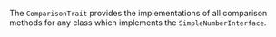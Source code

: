 The `ComparisonTrait` provides the implementations of all comparison methods for any class which implements the `SimpleNumberInterface`.